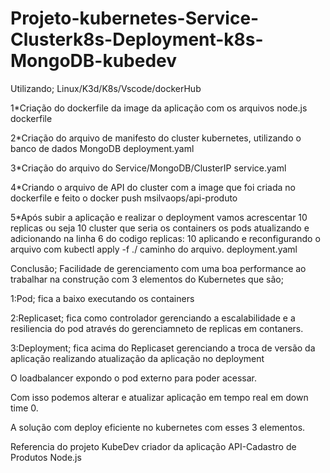 # Projeto-kubernetes-Service-Clusterk8s-Deployment-k8s-MongoDB-kubedev


Utilizando; Linux/K3d/K8s/Vscode/dockerHub


1*Criação do dockerfile da image da aplicação com os arquivos node.js
dockerfile

2*Criação do arquivo de manifesto do cluster kubernetes, utilizando o banco de dados MongoDB
deployment.yaml

3*Criação do arquivo do Service/MongoDB/ClusterIP
service.yaml

4*Criando o arquivo de API do cluster com a image que foi criada no dockerfile e feito o docker push msilvaops/api-produto

5*Após subir a aplicação e realizar o deployment vamos acrescentar 10 replicas ou seja 10 cluster que seria os containers os pods
atualizando e adicionando na linha 6 do codigo replicas: 10
aplicando e reconfigurando o arquivo com kubectl apply -f  ./ caminho do arquivo.
deployment.yaml

Conclusão; Facilidade de gerenciamento com uma boa performance ao trabalhar na construção com 3 elementos do Kubernetes que são;

1:Pod; fica a baixo executando os containers

2:Replicaset; fica como controlador gerenciando a escalabilidade e a resiliencia do pod através do gerenciamneto de replicas em contaners.

3:Deployment; fica acima do Replicaset  gerenciando a troca de versão da aplicação realizando atualização da aplicação no deployment

O loadbalancer expondo o pod externo para poder acessar.

Com isso podemos alterar e atualizar aplicação em tempo real em down time 0.

A solução com deploy eficiente no kubernetes com esses 3 elementos.

Referencia do projeto KubeDev criador da aplicação API-Cadastro de Produtos Node.js
